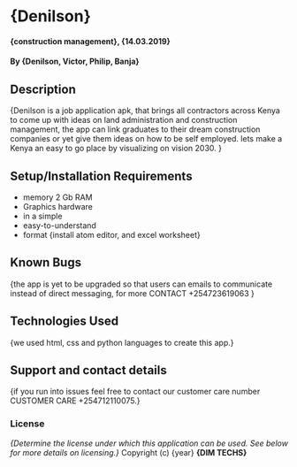 # {Denilson}
#### {construction management}, {14.03.2019}
#### By **{Denilson, Victor, Philip, Banja}**
## Description
{Denilson is a job application apk, that brings all contractors across Kenya to come up with ideas on land administration and construction management, the app can link graduates to their dream construction companies or yet give them ideas on how to be self employed. lets make a Kenya an easy to go place by visualizing on vision 2030. }
## Setup/Installation Requirements
* memory 2 Gb RAM
* Graphics hardware
* in a simple
* easy-to-understand
* format
{install atom editor, and excel worksheet}
## Known Bugs
{the app is yet to be upgraded so that users can emails to communicate instead of direct messaging,
for more CONTACT +254723619063 }
## Technologies Used
{we used html, css and python languages to create this app.}
## Support and contact details
{if you run into issues feel free to contact our customer care number 
CUSTOMER CARE +254712110075.}
### License
*{Determine the license under which this application can be used.  See below for more details on licensing.}*
Copyright (c) {year} **{DIM TECHS}**
  








